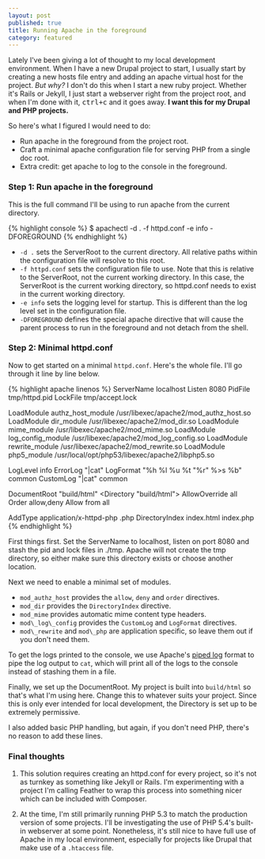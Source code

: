```yaml
---
layout: post
published: true
title: Running Apache in the foreground
category: featured
---
```


Lately I've been giving a lot of thought to my local development environment.
When I have a new Drupal project to start, I usually start by creating a new
hosts file entry and adding an apache virtual host for the project. *But why?*
I don't do this when I start a new ruby project.  Whether it's Rails or Jekyll,
I just start a webserver right from the project root, and when I'm done with it,
<kbd>ctrl+c</kbd> and it goes away.  **I want this for my Drupal and PHP projects.**

So here's what I figured I would need to do:

* Run apache in the foreground from the project root.
* Craft a minimal apache configuration file for serving PHP from a single doc root.
* Extra credit: get apache to log to the console in the foreground.

### Step 1: Run apache in the foreground

This is the full command I'll be using to run apache from the current directory.

{% highlight console %}
$ apachectl -d . -f httpd.conf -e info -DFOREGROUND
{% endhighlight %}

* `-d .` sets the ServerRoot to the current directory.  All relative paths
  within the configuration file will resolve to this root.
* `-f httpd.conf` sets the configuration file to use.  Note that this is relative
  to the ServerRoot, not the current working directory.  In this case, the
  ServerRoot is the current working directory, so httpd.conf needs to exist in
  the current working directory.
* `-e info` sets the logging level for startup.  This is different than the log
  level set in the configuration file.
* `-DFOREGROUND` defines the special apache directive that will cause the parent
  process to run in the foreground and not detach from the shell.

### Step 2: Minimal httpd.conf

Now to get started on a minimal `httpd.conf`.  Here's the whole file.  I'll go
through it line by line below.

{% highlight apache linenos %}
ServerName localhost
Listen 8080
PidFile tmp/httpd.pid
LockFile tmp/accept.lock

LoadModule authz_host_module /usr/libexec/apache2/mod_authz_host.so
LoadModule dir_module /usr/libexec/apache2/mod_dir.so
LoadModule mime_module /usr/libexec/apache2/mod_mime.so
LoadModule log_config_module /usr/libexec/apache2/mod_log_config.so
LoadModule rewrite_module /usr/libexec/apache2/mod_rewrite.so
LoadModule php5_module /usr/local/opt/php53/libexec/apache2/libphp5.so

LogLevel info
ErrorLog "|cat"
LogFormat "%h %l %u %t \"%r\" %>s %b" common
CustomLog "|cat" common

DocumentRoot "build/html"
<Directory "build/html">
  AllowOverride all
  Order allow,deny
  Allow from all
</Directory>

AddType application/x-httpd-php .php
DirectoryIndex index.html index.php
{% endhighlight %}

First things first.  Set the ServerName to localhost, listen on port 8080 and
stash the pid and lock files in ./tmp.  Apache will not create the tmp directory,
so either make sure this directory exists or choose another location.

Next we need to enable a minimal set of modules.

* `mod_authz_host` provides the `allow`, `deny` and `order` directives.
* `mod_dir` provides the `DirectoryIndex` directive.
* `mod_mime` provides automatic mime content type headers.
* `mod\_log\_config` provides the `CustomLog` and `LogFormat` directives.
* `mod\_rewrite` and `mod\_php` are application specific, so leave them out if
  you don't need them.

To get the logs printed to the console, we use Apache's
[piped log](http://httpd.apache.org/docs/2.2/logs.html#piped) format to pipe the
log output to `cat`, which will print all of the logs to the console instead of
stashing them in a file.

Finally, we set up the DocumentRoot.  My project is built into `build/html` so
that's what I'm using here.  Change this to whatever suits your project.  Since
this is only ever intended for local development, the Directory is set up to be
extremely permissive.

I also added basic PHP handling, but again, if you don't
need PHP, there's no reason to add these lines.

### Final thoughts

1. This solution requires creating an httpd.conf for every project, so it's not
as turnkey as something like Jekyll or Rails.  I'm experimenting with a project
I'm calling Feather to wrap this process into something nicer which can be
included with Composer.

2. At the time, I'm still primarily running PHP 5.3 to match the production
version of some projects.  I'll be investigating the use of PHP 5.4's built-in
webserver at some point.  Nonetheless, it's still nice to have full use of
Apache in my local environment, especially for projects like Drupal that make
use of a `.htaccess` file.
